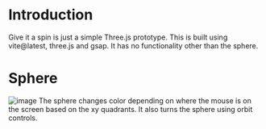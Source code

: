 # Introduction
Give it a spin is just a simple Three.js prototype. This is built using vite@latest, three.js and gsap. It has no functionality other than the sphere.
# Sphere
![image](https://user-images.githubusercontent.com/45319805/223400457-dedc5e29-9103-436f-9837-a69885f4cb1a.png)
The sphere changes color depending on where the mouse is on the screen based on the xy quadrants. It also turns the sphere using orbit controls.
